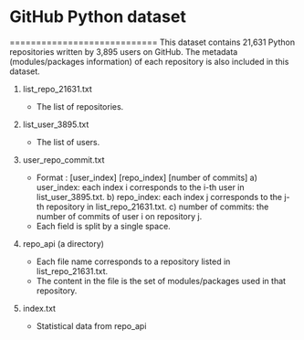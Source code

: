 # GitHub Python dataset
============================
This dataset contains 21,631 Python repositories written by 3,895 users on GitHub.
The metadata (modules/packages information) of each repository is also included in this dataset.

1. list_repo_21631.txt
    - The list of repositories.

2. list_user_3895.txt
    - The list of users.

3. user_repo_commit.txt
   
    - Format : [user_index] [repo_index] [number of commits]
        a) user_index: each index i corresponds to the i-th user in list_user_3895.txt.
        b) repo_index: each index j corresponds to the j-th repository in list_repo_21631.txt.
        c) number of commits: the number of commits of user i on repository j.
    - Each field is split by a single space.

4. repo_api (a directory)
    - Each file name corresponds to a repository listed in list_repo_21631.txt.
    - The content in the file is the set of modules/packages used in that repository.

5. index.txt
    - Statistical data from repo_api


